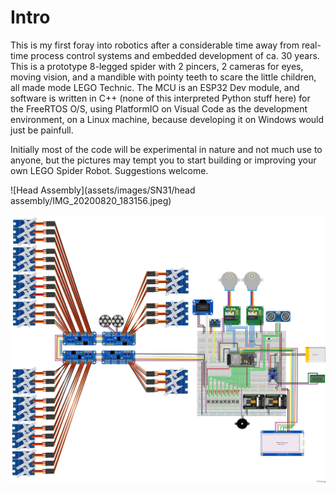 # Intro

This is my first foray into robotics after a considerable time away from real-time process control systems and embedded development of ca. 30 years. This is a prototype 8-legged spider with 2 pincers, 2 cameras for eyes, moving vision, and a mandible with pointy teeth to scare the little children, all made mode LEGO Technic. The MCU is an ESP32 Dev module, and software is written in C++ (none of this interpreted Python stuff here) for the FreeRTOS O/S, using PlatformIO on Visual Code as the development environment, on a Linux machine, because developing it on Windows would just be painfull. 

Initially most of the code will be experimental in nature and not much use to anyone, but the pictures may tempt you to start building or improving your own LEGO Spider Robot. Suggestions welcome. 

![Head Assembly](assets/images/SN31/head assembly/IMG_20200820_183156.jpeg)

![Breadboard layout](fritzing/spider_breadboard_layout.png)
